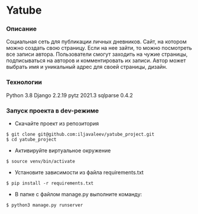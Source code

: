 # Yatube 

###  Описание 
Cоциальная сеть для публикации личных дневников. Сайт, на котором можно создать свою страницу. Если на нее зайти, то можно посмотреть все записи автора. Пользователи смогут заходить на чужие страницы, подписываться на авторов и комментировать их записи. Автор может выбрать имя и уникальный адрес для своей страницы, дизайн. 
### Технологии 
Python 3.8 
Django 2.2.19
pytz 2021.3
sqlparse 0.4.2
### Запуск проекта в dev-режиме 
- Скачайте проект из репозитория
```
$ git clone git@github.com:iljavaleev/yatube_project.git
$ cd yatube_project
```
- Активируйте виртуальное окружение
```
$ source venv/bin/activate 
```
- Установите зависимости из файла requirements.txt 
 ``` 
$ pip install -r requirements.txt
 ```
-  В папке с файлом manage.py выполните команду:
 ``` 
$ python3 manage.py runserver 
 ```
